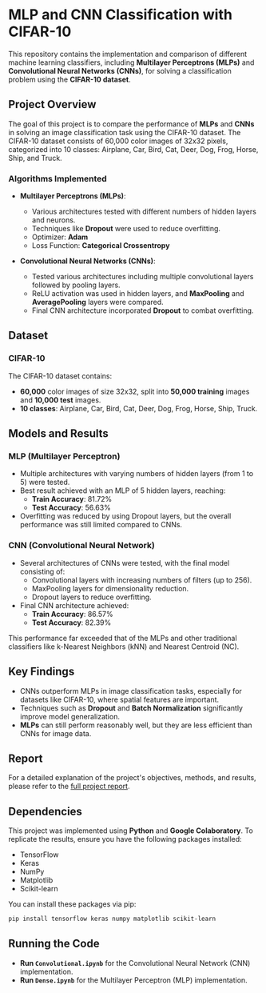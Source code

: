 # MLP and CNN Classification with CIFAR-10

This repository contains the implementation and comparison of different machine learning classifiers, including **Multilayer Perceptrons (MLPs)** and **Convolutional Neural Networks (CNNs)**, for solving a classification problem using the **CIFAR-10 dataset**.

## Project Overview

The goal of this project is to compare the performance of **MLPs** and **CNNs** in solving an image classification task using the CIFAR-10 dataset. The CIFAR-10 dataset consists of 60,000 color images of 32x32 pixels, categorized into 10 classes: Airplane, Car, Bird, Cat, Deer, Dog, Frog, Horse, Ship, and Truck.

### Algorithms Implemented
- **Multilayer Perceptrons (MLPs)**:
  - Various architectures tested with different numbers of hidden layers and neurons.
  - Techniques like **Dropout** were used to reduce overfitting.
  - Optimizer: **Adam**
  - Loss Function: **Categorical Crossentropy**

- **Convolutional Neural Networks (CNNs)**:
  - Tested various architectures including multiple convolutional layers followed by pooling layers.
  - ReLU activation was used in hidden layers, and **MaxPooling** and **AveragePooling** layers were compared.
  - Final CNN architecture incorporated **Dropout** to combat overfitting.

## Dataset

### CIFAR-10
The CIFAR-10 dataset contains:
- **60,000** color images of size 32x32, split into **50,000 training** images and **10,000 test** images.
- **10 classes**: Airplane, Car, Bird, Cat, Deer, Dog, Frog, Horse, Ship, Truck.

## Models and Results

### MLP (Multilayer Perceptron)

- Multiple architectures with varying numbers of hidden layers (from 1 to 5) were tested.
- Best result achieved with an MLP of 5 hidden layers, reaching:
  - **Train Accuracy**: 81.72%
  - **Test Accuracy**: 56.63%
- Overfitting was reduced by using Dropout layers, but the overall performance was still limited compared to CNNs.

### CNN (Convolutional Neural Network)

- Several architectures of CNNs were tested, with the final model consisting of:
  - Convolutional layers with increasing numbers of filters (up to 256).
  - MaxPooling layers for dimensionality reduction.
  - Dropout layers to reduce overfitting.
- Final CNN architecture achieved:
  - **Train Accuracy**: 86.57%
  - **Test Accuracy**: 82.39%
  
This performance far exceeded that of the MLPs and other traditional classifiers like k-Nearest Neighbors (kNN) and Nearest Centroid (NC).

## Key Findings

- CNNs outperform MLPs in image classification tasks, especially for datasets like CIFAR-10, where spatial features are important.
- Techniques such as **Dropout** and **Batch Normalization** significantly improve model generalization.
- **MLPs** can still perform reasonably well, but they are less efficient than CNNs for image data.

## Report

For a detailed explanation of the project's objectives, methods, and results, please refer to the [full project report](Report.pdf).

## Dependencies

This project was implemented using **Python** and **Google Colaboratory**. To replicate the results, ensure you have the following packages installed:
- TensorFlow
- Keras
- NumPy
- Matplotlib
- Scikit-learn

You can install these packages via pip:

```bash
pip install tensorflow keras numpy matplotlib scikit-learn
```

## Running the Code

- **Run `Convolutional.ipynb`** for the Convolutional Neural Network (CNN) implementation.
- **Run `Dense.ipynb`** for the Multilayer Perceptron (MLP) implementation.
